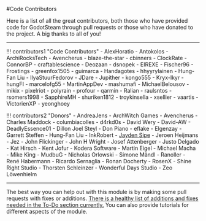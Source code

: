 #Code Contributors

Here is a list of all the great contributors, both those who have provided code for GodotSteam through pull requests or those who have donated to the project. A big thanks to all of you!

<hr/>
<div class="contrib-grid" markdown>

!!! contributors1 "Code Contributors"
	- AlexHoratio
	- Antokolos
	- ArchiRocksTech
	- Avencherus
	- blaze-the-star
	- cbinners
	- ClockRate
	- ConnorBP
	- craftablescience
	- Deozaan
	- dsnopek
	- EIREXE
	- Fischer96
	- Frostings
	- greenfox1505
	- guimarca
	- Handagotes
	- hhyyrylainen
	- Hung-Fan Liu
	- IlyaStuurFedorov
	- JDare
	- Jupither
	- kongo555
	- Kryx-Ikyr
	- hungFI
	- marcelofg55
	- MartinAppDev
	- mashumafi
	- MichaelBelousov
	- mikix
	- pixelriot
	- polyrain
	- profour
	- qarmin
	- Ralian
	- raulsntos
	- rsomers1998
	- SapphireMH
	- shuriken1812
	- troykinsella
	- xsellier
	- vaartis
	- VictorienXP
	- yeonghoey

!!! contributors2 "Donors"
	- AndreaJens
	- ArchWitch Games
	- Avencherus
	- Charles Maddock
	- columbiacolles
	- d4rkd0s
	- David Wery
	- David-AW
	- DeadlyEssence01
	- Dillon Joel Steyl
	- Don Piano
	- eflake
	- Elgenzay
	- Garrett Steffen
	- Hung-Fan Liu
	- InkRobert
	- [Jayden Sipe](https://jaydensipe.github.io/)
	- Jeroen Heijmans
	- Jez
	- John Flickinger
	- John H Wright
	- Josef Attenberger
	- Justo Delgado
	- Kat Hirsch
	- Kent Jofur
	- Kodera Software
	- Martin Eigel
	- Michael Macha
	- Mike King
	- MudbuG
	- Nicholas Orlowski
	- Simone Mändl
	- Ranoller
	- René Habermann
	- Ricardo Sernaglia
	- Ronan Docherty
	- RosenX
	- Shine Right Studio
	- Thorsten Schleinzer
	- Wonderful Days Studio
	- Zeo Löwenhielm

</div>

<hr/>

The best way you can help out with this module is by making some pull requests with fixes or additions. [There is a healthy list of additions and fixes needed in the To-Do section currently.](https://github.com/orgs/CoaguCo-Industries/projects/2) You can also provide tutorials for different aspects of the module.
